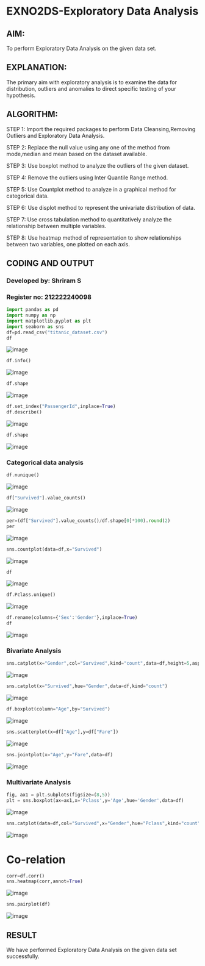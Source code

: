 # EXNO2DS-Exploratory Data Analysis
## AIM:
  To perform Exploratory Data Analysis on the given data set.
      
## EXPLANATION:
 The primary aim with exploratory analysis is to examine the data for distribution, outliers and anomalies to direct specific testing of your hypothesis.
  
## ALGORITHM:
STEP 1: Import the required packages to perform Data Cleansing,Removing Outliers and Exploratory Data Analysis.

STEP 2: Replace the null value using any one of the method from mode,median and mean based on the dataset available.

STEP 3: Use boxplot method to analyze the outliers of the given dataset.

STEP 4: Remove the outliers using Inter Quantile Range method.

STEP 5: Use Countplot method to analyze in a graphical method for categorical data.

STEP 6: Use displot method to represent the univariate distribution of data.

STEP 7: Use cross tabulation method to quantitatively analyze the relationship between multiple variables.

STEP 8: Use heatmap method of representation to show relationships between two variables, one plotted on each axis.

## CODING AND OUTPUT
### Developed by: Shriram S
### Register no: 212222240098
```py
import pandas as pd
import numpy as np
import matplotlib.pyplot as plt
import seaborn as sns  
df=pd.read_csv("titanic_dataset.csv")
df
```
![image](https://github.com/ShriramGH/EXNO2DS/assets/117991122/7bd6594d-e066-461d-abe6-c5df504a1c5d)

```py
df.info()
```
![image](https://github.com/ShriramGH/EXNO2DS/assets/117991122/b1f1eb00-c745-47ea-bd4c-84617d7f82e8)

```py
df.shape
```
![image](https://github.com/ShriramGH/EXNO2DS/assets/117991122/21c00dd9-c68b-48c7-810c-d5f3b9d92074)

```py
df.set_index("PassengerId",inplace=True)
df.describe()
```
![image](https://github.com/ShriramGH/EXNO2DS/assets/117991122/f733f3df-5c48-48e0-98a5-9a9546e7f627)

```py
df.shape
```
![image](https://github.com/ShriramGH/EXNO2DS/assets/117991122/53f42b6e-4752-44ce-80a8-10a0ecadc380)

### Categorical data analysis
```py
df.nunique()
```
![image](https://github.com/ShriramGH/EXNO2DS/assets/117991122/916f3a74-eca0-48d8-a224-5b05bc116e6e)

```py
df["Survived"].value_counts()
```
![image](https://github.com/ShriramGH/EXNO2DS/assets/117991122/bc10c55c-7ad1-4d8a-8c76-ac4daf2f88ac)

```py
per=(df["Survived"].value_counts()/df.shape[0]*100).round(2)
per
```
![image](https://github.com/ShriramGH/EXNO2DS/assets/117991122/903bfed6-3391-4f1c-98f0-0212a3e61b60)


```py
sns.countplot(data=df,x="Survived")
```
![image](https://github.com/ShriramGH/EXNO2DS/assets/117991122/b0518152-b397-4811-be78-fda2085e1bfa)

```py
df
```
![image](https://github.com/ShriramGH/EXNO2DS/assets/117991122/cf654bdc-fbb7-4a73-9eb1-18fcef0ca1b8)

```py
df.Pclass.unique()
```
![image](https://github.com/ShriramGH/EXNO2DS/assets/117991122/9049f2a0-55c2-418b-ac12-4f08234fd980)


```py
df.rename(columns={'Sex':'Gender'},inplace=True)
df
```
![image](https://github.com/ShriramGH/EXNO2DS/assets/117991122/164f8ca0-9aea-4507-bdc2-dbd8dcf75059)


### Bivariate Analysis
```py
sns.catplot(x="Gender",col="Survived",kind="count",data=df,height=5,aspect=.7)
```
![image](https://github.com/ShriramGH/EXNO2DS/assets/117991122/de9b1322-0955-42f3-ba9e-b9cf54b75813)

```py
sns.catplot(x="Survived",hue="Gender",data=df,kind="count")
```
![image](https://github.com/ShriramGH/EXNO2DS/assets/117991122/43122f09-8b4c-4f6a-936a-da769bbfbfa6)

```py
df.boxplot(column="Age",by="Survived")
```
![image](https://github.com/ShriramGH/EXNO2DS/assets/117991122/9e6b73b7-3d08-496b-9fbd-6eacbcae34fd)

```py
sns.scatterplot(x=df["Age"],y=df["Fare"])
```
![image](https://github.com/ShriramGH/EXNO2DS/assets/117991122/2f425c58-d496-40c5-9d88-6ff8eb06434c)

```py
sns.jointplot(x="Age",y="Fare",data=df)
```
![image](https://github.com/ShriramGH/EXNO2DS/assets/117991122/3f420179-9f56-4112-b4ff-52f35ab7689e)

### Multivariate Analysis
```py
fig, ax1 = plt.subplots(figsize=(8,5))
plt = sns.boxplot(ax=ax1,x='Pclass',y='Age',hue='Gender',data=df)
```

![image](https://github.com/ShriramGH/EXNO2DS/assets/117991122/b8113ebc-d711-4e68-8821-5a3fa1fb94ac)

```py
sns.catplot(data=df,col="Survived",x="Gender",hue="Pclass",kind="count")
```
![image](https://github.com/ShriramGH/EXNO2DS/assets/117991122/3f420179-9f56-4112-b4ff-52f35ab7689e)

# Co-relation
```py
corr=df.corr()
sns.heatmap(corr,annot=True)
```
![image](https://github.com/ShriramGH/EXNO2DS/assets/117991122/3f420179-9f56-4112-b4ff-52f35ab7689e)

```py
sns.pairplot(df)
```
![image](https://github.com/ShriramGH/EXNO2DS/assets/117991122/0847958d-f3d3-464b-886d-c34389f3d8c1)


## RESULT
We have performed Exploratory Data Analysis on the given data set successfully.
